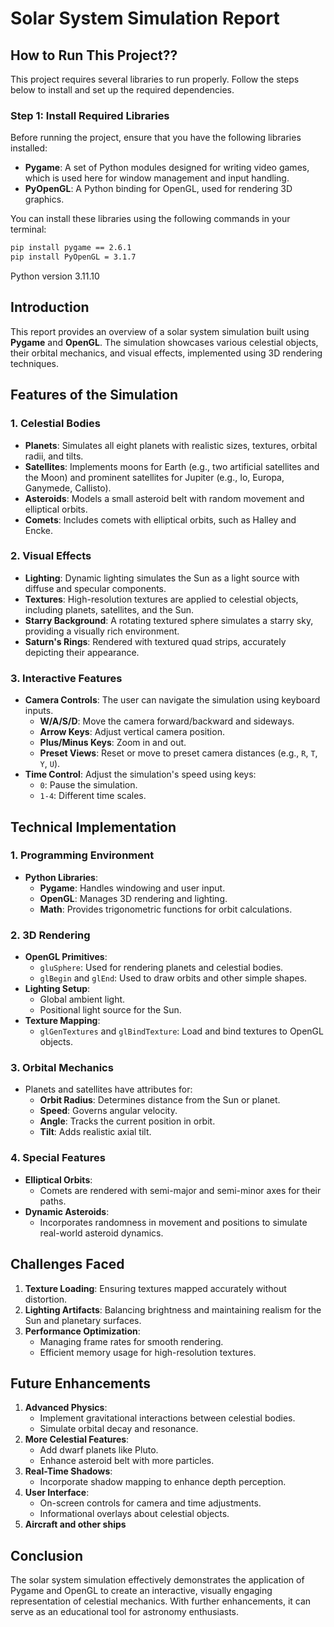 # Solar System Simulation Report

## How to Run This Project??
This project requires several libraries to run properly. Follow the steps below to install and set up the required dependencies.

### Step 1: Install Required Libraries

Before running the project, ensure that you have the following libraries installed:

- **Pygame**: A set of Python modules designed for writing video games, which is used here for window management and input handling.
- **PyOpenGL**: A Python binding for OpenGL, used for rendering 3D graphics.

You can install these libraries using the following commands in your terminal:

```bash
pip install pygame == 2.6.1
pip install PyOpenGL = 3.1.7
```

Python version 3.11.10

## Introduction
This report provides an overview of a solar system simulation built using **Pygame** and **OpenGL**. The simulation showcases various celestial objects, their orbital mechanics, and visual effects, implemented using 3D rendering techniques.

## Features of the Simulation
### 1. **Celestial Bodies**
- **Planets**: Simulates all eight planets with realistic sizes, textures, orbital radii, and tilts.
- **Satellites**: Implements moons for Earth (e.g., two artificial satellites and the Moon) and prominent satellites for Jupiter (e.g., Io, Europa, Ganymede, Callisto).
- **Asteroids**: Models a small asteroid belt with random movement and elliptical orbits.
- **Comets**: Includes comets with elliptical orbits, such as Halley and Encke.

### 2. **Visual Effects**
- **Lighting**: Dynamic lighting simulates the Sun as a light source with diffuse and specular components.
- **Textures**: High-resolution textures are applied to celestial objects, including planets, satellites, and the Sun.
- **Starry Background**: A rotating textured sphere simulates a starry sky, providing a visually rich environment.
- **Saturn's Rings**: Rendered with textured quad strips, accurately depicting their appearance.

### 3. **Interactive Features**
- **Camera Controls**: The user can navigate the simulation using keyboard inputs.
  - **W/A/S/D**: Move the camera forward/backward and sideways.
  - **Arrow Keys**: Adjust vertical camera position.
  - **Plus/Minus Keys**: Zoom in and out.
  - **Preset Views**: Reset or move to preset camera distances (e.g., `R`, `T`, `Y`, `U`).
- **Time Control**: Adjust the simulation's speed using keys:
  - `0`: Pause the simulation.
  - `1-4`: Different time scales.

## Technical Implementation
### 1. **Programming Environment**
- **Python Libraries**:
  - **Pygame**: Handles windowing and user input.
  - **OpenGL**: Manages 3D rendering and lighting.
  - **Math**: Provides trigonometric functions for orbit calculations.

### 2. **3D Rendering**
- **OpenGL Primitives**:
  - `gluSphere`: Used for rendering planets and celestial bodies.
  - `glBegin` and `glEnd`: Used to draw orbits and other simple shapes.
- **Lighting Setup**:
  - Global ambient light.
  - Positional light source for the Sun.
- **Texture Mapping**:
  - `glGenTextures` and `glBindTexture`: Load and bind textures to OpenGL objects.

### 3. **Orbital Mechanics**
- Planets and satellites have attributes for:
  - **Orbit Radius**: Determines distance from the Sun or planet.
  - **Speed**: Governs angular velocity.
  - **Angle**: Tracks the current position in orbit.
  - **Tilt**: Adds realistic axial tilt.

### 4. **Special Features**
- **Elliptical Orbits**:
  - Comets are rendered with semi-major and semi-minor axes for their paths.
- **Dynamic Asteroids**:
  - Incorporates randomness in movement and positions to simulate real-world asteroid dynamics.

## Challenges Faced
1. **Texture Loading**: Ensuring textures mapped accurately without distortion.
2. **Lighting Artifacts**: Balancing brightness and maintaining realism for the Sun and planetary surfaces.
3. **Performance Optimization**:
   - Managing frame rates for smooth rendering.
   - Efficient memory usage for high-resolution textures.

## Future Enhancements
1. **Advanced Physics**:
   - Implement gravitational interactions between celestial bodies.
   - Simulate orbital decay and resonance.
2. **More Celestial Features**:
   - Add dwarf planets like Pluto.
   - Enhance asteroid belt with more particles.
3. **Real-Time Shadows**: 
    - Incorporate shadow mapping to enhance depth perception.
4. **User Interface**:
   - On-screen controls for camera and time adjustments.
   - Informational overlays about celestial objects.
5. **Aircraft and other ships**

## Conclusion
The solar system simulation effectively demonstrates the application of Pygame and OpenGL to create an interactive, visually engaging representation of celestial mechanics. With further enhancements, it can serve as an educational tool for astronomy enthusiasts.

